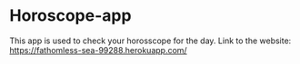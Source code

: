# Horoscope-app
This app is used to check your horosscope for the day.
Link to the website:
https://fathomless-sea-99288.herokuapp.com/
